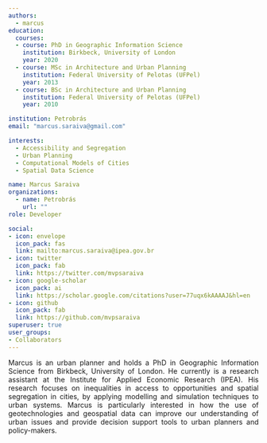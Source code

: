 ```yaml
---
authors:
  - marcus
education:
  courses:
  - course: PhD in Geographic Information Science
    institution: Birkbeck, University of London
    year: 2020
  - course: MSc in Architecture and Urban Planning
    institution: Federal University of Pelotas (UFPel)
    year: 2013
  - course: BSc in Architecture and Urban Planning
    institution: Federal University of Pelotas (UFPel)
    year: 2010

institution: Petrobrás
email: "marcus.saraiva@gmail.com"

interests:
  - Accessibility and Segregation
  - Urban Planning
  - Computational Models of Cities
  - Spatial Data Science

name: Marcus Saraiva
organizations:
  - name: Petrobrás
    url: ""
role: Developer

social:
- icon: envelope
  icon_pack: fas
  link: mailto:marcus.saraiva@ipea.gov.br
- icon: twitter
  icon_pack: fab
  link: https://twitter.com/mvpsaraiva
- icon: google-scholar
  icon_pack: ai
  link: https://scholar.google.com/citations?user=77uqx6kAAAAJ&hl=en
- icon: github
  icon_pack: fab
  link: https://github.com/mvpsaraiva
superuser: true
user_groups:
- Collaborators
---
```


<p align="justify">
Marcus is an urban planner and holds a PhD in Geographic Information Science from Birkbeck, University of London. He currently is a research assistant at the Institute for Applied Economic Research (IPEA). His research focuses on inequalities in access to opportunities and spatial segregation in cities, by applying modelling and simulation techniques to urban systems. Marcus is particularly interested in how the use of geotechnologies and geospatial data can improve our understanding of urban issues and provide decision support tools to urban planners and policy-makers.

</p>

